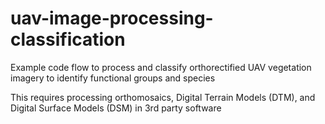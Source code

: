 # uav-image-processing-classification

Example code flow to process and classify orthorectified UAV vegetation imagery 
to identify functional groups and species

This requires processing orthomosaics, Digital Terrain Models (DTM), and 
Digital Surface Models (DSM) in 3rd party software

